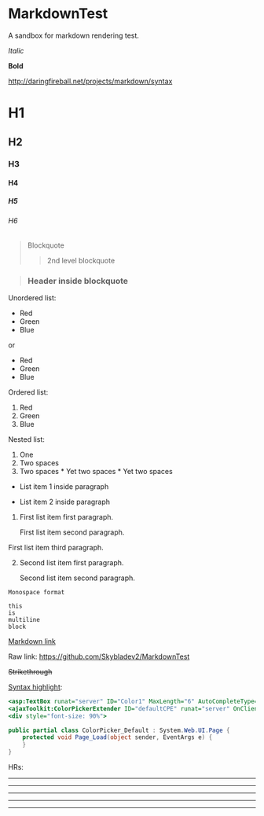 # MarkdownTest
A sandbox for markdown rendering test.











*Italic*

**Bold**

http://daringfireball.net/projects/markdown/syntax

# H1
## H2
### H3
#### H4
##### H5
###### H6

> Blockquote
>> 2nd level blockquote

> ### Header inside blockquote

Unordered list:
*   Red
*   Green
*   Blue

or
-   Red
-   Green
-   Blue

Ordered list:

1. Red
2. Green
3. Blue

Nested list:

1. One
  1. Two spaces
  2. Two spaces
    * Yet two spaces
    * Yet two spaces


* List item 1 inside paragraph

* List item 2 inside paragraph
 

1. First list item first paragraph.

    First list item second paragraph.
    
  First list item third paragraph.
  
2. Second list item first paragraph.

    Second list item second paragraph.

   
`Monospace format`

```
this
is
multiline
block
```

[Markdown link](https://github.com/Skybladev2/MarkdownTest)

Raw link: https://github.com/Skybladev2/MarkdownTest

~~Strikethrough~~

[Syntax highlight](https://github.com/github/linguist/blob/master/lib/linguist/languages.yml):

```ASP
<asp:TextBox runat="server" ID="Color1" MaxLength="6" AutoCompleteType="None" /><br />
<ajaxToolkit:ColorPickerExtender ID="defaultCPE" runat="server" OnClientColorSelectionChanged="colorChanged" TargetControlID="Color1" />
<div style="font-size: 90%">
```

```C#
public partial class ColorPicker_Default : System.Web.UI.Page {
    protected void Page_Load(object sender, EventArgs e) {
    }
}
```

HRs:

* * *

***

*****

- - -

---------------------------------------
